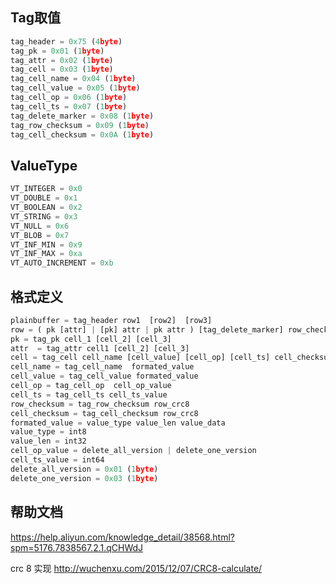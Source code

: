 ## Tag取值
```javascript
tag_header = 0x75 (4byte)
tag_pk = 0x01 (1byte)
tag_attr = 0x02 (1byte)
tag_cell = 0x03 (1byte)
tag_cell_name = 0x04 (1byte)
tag_cell_value = 0x05 (1byte)
tag_cell_op = 0x06 (1byte)
tag_cell_ts = 0x07 (1byte)
tag_delete_marker = 0x08 (1byte)
tag_row_checksum = 0x09 (1byte)
tag_cell_checksum = 0x0A (1byte)
```

## ValueType
```javascript
VT_INTEGER = 0x0
VT_DOUBLE = 0x1
VT_BOOLEAN = 0x2
VT_STRING = 0x3
VT_NULL = 0x6
VT_BLOB = 0x7
VT_INF_MIN = 0x9
VT_INF_MAX = 0xa
VT_AUTO_INCREMENT = 0xb
```

## 格式定义
```javascript
plainbuffer = tag_header row1  [row2]  [row3]
row = ( pk [attr] | [pk] attr | pk attr ) [tag_delete_marker] row_checksum;
pk = tag_pk cell_1 [cell_2] [cell_3]
attr  = tag_attr cell1 [cell_2] [cell_3]
cell = tag_cell cell_name [cell_value] [cell_op] [cell_ts] cell_checksum
cell_name = tag_cell_name  formated_value
cell_value = tag_cell_value formated_value
cell_op = tag_cell_op  cell_op_value
cell_ts = tag_cell_ts cell_ts_value
row_checksum = tag_row_checksum row_crc8
cell_checksum = tag_cell_checksum row_crc8
formated_value = value_type value_len value_data
value_type = int8
value_len = int32
cell_op_value = delete_all_version | delete_one_version
cell_ts_value = int64 
delete_all_version = 0x01 (1byte)
delete_one_version = 0x03 (1byte)
```


## 帮助文档
https://help.aliyun.com/knowledge_detail/38568.html?spm=5176.7838567.2.1.qCHWdJ

crc 8 实现
http://wuchenxu.com/2015/12/07/CRC8-calculate/